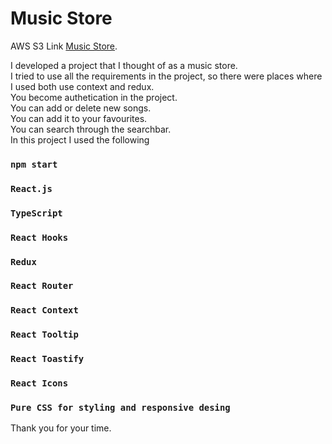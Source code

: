 # Music Store

AWS S3 Link [Music Store](http://task-bucket-react.s3-website-us-east-1.amazonaws.com).

I developed a project that I thought of as a music store.\
I tried to use all the requirements in the project, so there were places where I used both use context and redux.\
You become authetication in the project.\
You can add or delete new songs.\
You can add it to your favourites.\
You can search through the searchbar.\
In this project I used the following 

### `npm start`
### `React.js`
### `TypeScript`
### `React Hooks`
### `Redux`
### `React Router`
### `React Context`
### `React Tooltip`
### `React Toastify`
### `React Icons`
### `Pure CSS for styling and responsive desing`

Thank you for your time.

